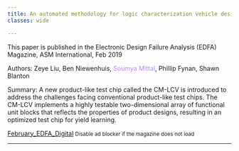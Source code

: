 ```yaml
---
title: An automated methodology for logic characterization vehicle design
classes: wide

---
```


This paper is published in the Electronic Design Failure Analysis (EDFA) Magazine, ASM International, Feb 2019

Authors: Zeye Liu, Ben Niewenhuis, <span style="color:#BB86FC">Soumya Mittal</span>, Phillip Fynan, Shawn Blanton

Summary: A new product-like test chip called the CM-LCV is introduced to address the challenges facing conventional product-like test chips. The CM-LCV implements a highly testable two-dimensional array of functional unit blocks that reflects the properties of product designs, resulting in an optimized test chip for yield learning.

<a href="https://static.asminternational.org/EDFA/201902/12/" class="fbp-embed"  data-fbp-lightbox="yes" data-fbp-width="640px" data-fbp-height="480px"  data-fbp-method="site"   data-fbp-version="2.11.1"   style="max-width: 100%">February_EDFA_Digital</a><script async defer src="https://static.asminternational.org/EDFA/201902/files/html/static/embed.js?uni=8148f76e6435a134f0256c52550f50d7"></script>
<small>Disable ad blocker if the magazine does not load</small>

---
